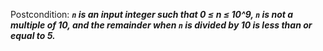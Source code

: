 Postcondition: ***`n` is an input integer such that 0 ≤ n ≤ 10^9, `n` is not a multiple of 10, and the remainder when `n` is divided by 10 is less than or equal to 5.***